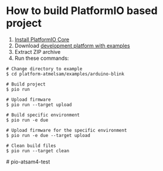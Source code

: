 How to build PlatformIO based project
=====================================

1. [Install PlatformIO Core](https://docs.platformio.org/page/core.html)
2. Download [development platform with examples](https://github.com/platformio/platform-atmelsam/archive/develop.zip)
3. Extract ZIP archive
4. Run these commands:

```shell
# Change directory to example
$ cd platform-atmelsam/examples/arduino-blink

# Build project
$ pio run

# Upload firmware
$ pio run --target upload

# Build specific environment
$ pio run -e due

# Upload firmware for the specific environment
$ pio run -e due --target upload

# Clean build files
$ pio run --target clean
```
#   p i o - a t s a m 4 - t e s t  
 